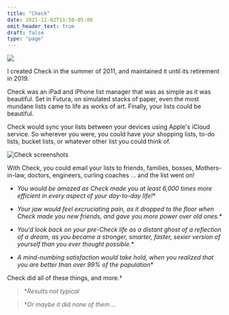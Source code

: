 ```yaml
---
title: "Check"
date: 2021-12-02T11:50-05:00
omit_header_text: true
draft: false
type: "page"
---
```

![](/images/projects/check-icon.png)

I created Check in the summer of 2011, and maintained it until its retirement in 2019.

Check was an iPad and iPhone list manager that was as simple as it was beautiful. Set in Futura, on simulated stacks of paper, even the most mundane lists came to life as works of art. Finally, your lists could be beautiful. 

Check would sync your lists between your devices using Apple's iCloud service. So wherever you were, you could have your shopping lists, to-do lists, bucket lists, or whatever other list you could think of. 

![Check screenshots](/images/projects/check-combo.png)

With Check, you could email your lists to friends, families, bosses, Mothers-in-law, doctors, engineers, curling coaches ... and the list went on!

- *You would be amazed as Check made you at least 6,000 times more efficient in every aspect of your day-to-day life!**

- *Your jaw would feel excruciating pain, as it dropped to the floor when Check made you new friends, and gave you more power over old ones.**

- *You’d look back on your pre-Check life as a distant ghost of a reflection of a dream, as you became a stronger, smarter, faster, sexier version of yourself than you ever thought possible.**

- *A mind-numbing satisfaction would take hold, when you realized that you are better than over 99% of the population**

Check did all of these things, and more.†

>*_Results not typical_

>†_Or maybe it did none of them ..._